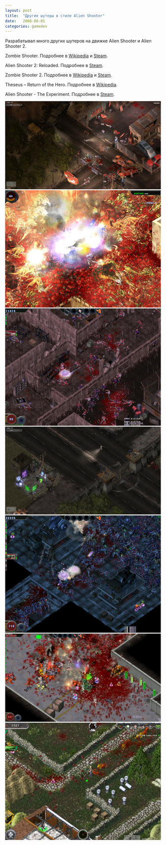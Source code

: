 ```yaml
---
layout: post
title:  "Другие шутеры в стиле Alien Shooter"
date:   2008-06-01
categories: gamedev
---
```

Разрабатывал много других шутеров на движке Alien Shooter и Alien Shooter 2.

Zombie Shooter. Подробнее в
[Wikipedia](https://ru.wikipedia.org/wiki/Zombie_Shooter) и
[Steam](https://store.steampowered.com/app/33130/Zombie_Shooter/).

Alien Shooter 2: Reloaded. Подробнее в
[Steam](https://store.steampowered.com/app/33120/Alien_Shooter_2_Reloaded/).


Zombie Shooter 2. Подробнее в
[Wikipedia](https://ru.wikipedia.org/wiki/Zombie_Shooter_2) и
[Steam](https://store.steampowered.com/app/33180/Zombie_Shooter_2/).


Theseus – Return of the Hero. Подробнее в
[Wikipedia](https://ru.wikipedia.org/wiki/Theseus_%E2%80%93_Return_of_the_Hero).


Alien Shooter - The Experiment. Подробнее в
[Steam](https://store.steampowered.com/app/837861/Alien_Shooter__The_Experiment/).

![](/assets/img/2008_sigma_001.jpg)
![](/assets/img/2008_sigma_002.jpg)
![](/assets/img/2008_sigma_003.jpg)
![](/assets/img/2008_sigma_004.jpg)
![](/assets/img/2008_sigma_005.jpg)
![](/assets/img/2008_sigma_006.jpg)
![](/assets/img/2008_sigma_007.jpg)
